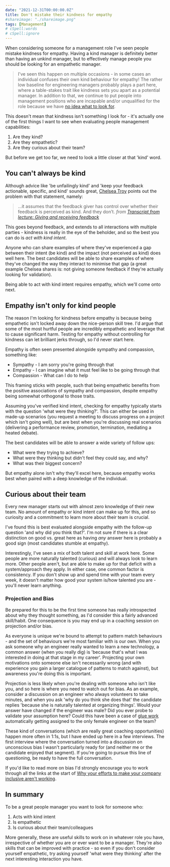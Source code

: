 ```yaml
---
date: "2021-12-31T00:00:00.0Z"
title: Don't mistake their kindness for empathy
#shareimage: "./shareimage.png"
tags: [Management]
# cSpell:words
# cSpell:ignore
---
```


When considering someone for a management role I've seen people mistake kindness for empathy. Having a kind manager is definitely better than having an unkind manager, but to effectively manage people you should be looking for an empathetic manager.

> I've seen this happen on multiple occasions - in some cases an individual confuses their own kind behaviour for empathy! The rather low baseline for engineering managers probably plays a part here, where a table-stakes trait like kindness sets you apart as a potential manager. In addition to that, we continue to put people into management positions who are incapable and/or unqualified for the role because we have [no idea what to look for](https://lethain.com/getting-to-yes/).

This doesn't mean that kindness isn't something I look for - it's actually one of the first things I want to see when evaluating people management capabilities:

1. Are they kind?
1. Are they empathetic?
1. Are they curious about their team?

But before we get too far, we need to look a little closer at that 'kind' word.

## You can't always be kind

Although advice like 'be unfailingly kind' and 'keep your feedback actionable, specific, and kind' sounds great, [Chelsea Troy](https://chelseatroy.com/) points out the problem with that statement, namely:

> ...it assumes that the feedback giver has control over whether their feedback is perceived as kind. And they don’t.
> _from [Transcript from lecture: Giving and receiving feedback](https://chelseatroy.com/2019/05/15/giving-and-receiving-feedback/)_

This goes beyond feedback, and extends to all interactions with multiple parties - kindness is really in the eye of the beholder, and so the best you can do is _act with kind intent_.

Anyone who can share examples of where they've experienced a gap between their intent (be kind) and the impact (not perceived as kind) does well here. The best candidates will be able to share examples of where they've changed the way they interact to minimise that gap (a great example Chelsea shares is: not giving someone feedback if they're actually looking for validation).

Being able to act with kind intent requires empathy, which we'll come onto next.

## Empathy isn't only for kind people

The reason I'm looking for kindness before empathy is because being empathetic isn't locked away down the nice-person skill tree. I'd argue that some of the most hurtful people are incredibly empathetic and leverage that to cause significant harm. Testing for empathy without controlling for kindness can let brilliant jerks through, so I'd never start here.

Empathy is often seen presented alongside sympathy and compassion, something like:

- Sympathy - I am sorry you're going through that
- Empathy - I can imagine what it must feel like to be going through that
- Compassion - What can I do to help

This framing sticks with people, such that being empathetic benefits from the positive associations of sympathy and compassion, despite empathy being somewhat orthogonal to those traits.

Assuming you've verified kind intent, checking for empathy typically starts with the question 'what were they thinking?'. This can either be used in made-up scenarios (you request a meeting to discuss progress on a project which isn't going well), but are best when you're discussing real scenarios (delivering a performance review, promotion, termination, mediating a heated debate).

The best candidates will be able to answer a wide variety of follow ups:

- What were they trying to achieve?
- What were they thinking but didn't feel they could say, and why?
- What was their biggest concern?

But empathy alone isn't why they'll excel here, because empathy works best when paired with a deep knowledge of the individual.

## Curious about their team

Every new manager starts out with almost zero knowledge of their new team. No amount of empathy or kind intent can make up for this, and so curiosity and a commitment to learn more about their team is crucial.

I've found this is best evaluated alongside empathy with the follow-up question 'and why did you think that?'. I'm not sure if there is a clear distinction on good vs. great here as having _any_ answer here is probably a good sign (most candidates stumble at empathy).

Interestingly, I've seen a mix of both talent and skill at work here. Some people are more naturally talented (curious) and will always look to learn more. Other people aren't, but are able to make up for that deficit with a system/approach they apply. In either case, one common factor is consistency. If you don't show up and spend time with your team every week, it doesn't matter how good your system is/how talented you are - you'll never learn anything.

### Projection and Bias

Be prepared for this to be the first time someone has really introspected about why they thought something, as I'd consider this a fairly advanced skill/habit. One consequence is you may end up in a coaching session on projection and/or bias.

As everyone is unique we're bound to attempt to pattern match behaviours - and the set of behaviours we're most familiar with is our own. When you ask someone why an engineer really wanted to learn a new technology, a common answer (when you really dig) is 'because that's what I was interested in doing at that stage in my career'. Projecting your own motivations onto someone else isn't necessarily wrong (and with experience you gain a larger catalogue of patterns to match against), but awareness you're doing this is important.

Projection is less likely when you're dealing with someone who isn't like you, and so here is where you need to watch out for bias. As an example, consider a discussion on an engineer who always volunteers to take minutes, and when you ask 'why do you think she does that' the candidate replies 'because she is naturally talented at organizing things'. Would your answer have changed if the engineer was male? Did you ever probe to validate your assumption here? Could this have been a case of [glue work](https://noidea.dog/glue) automatically getting assigned to the only female engineer on the team?

These kind of conversations (which are really great coaching opportunities) happen more often in 1:1s, but I have ended up here in a few interviews. The first interview where the conversation turned into a discussion on unconscious bias I wasn't particularly ready for (and neither me or the candidate enjoyed that segment). If you're going to pursue this line of questioning, be ready to have the full conversation.

If you'd like to read more on bias I'd strongly encourage you to work through all the links at the start of [Why your efforts to make your company inclusive aren't working](https://chelseatroy.com/2018/05/24/why-your-efforts-to-make-your-company-inclusive-arent-working/).

## In summary

To be a great people manager you want to look for someone who:

1. Acts with kind intent
1. Is empathetic
1. Is curious about their team/colleagues

More generally, these are useful skills to work on in whatever role you have, irrespective of whether you are or ever want to be a manager. They're also skills that can be improved with practice - so even if you don't consider yourself empathetic, try asking yourself 'what were they thinking' after the next interesting interaction you have.
